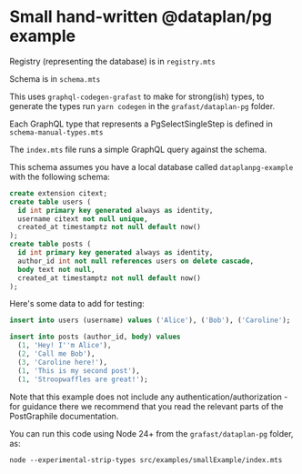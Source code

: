 # Small hand-written @dataplan/pg example

Registry (representing the database) is in `registry.mts`

Schema is in `schema.mts`

This uses `graphql-codegen-grafast` to make for strong(ish) types, to generate
the types run `yarn codegen` in the `grafast/dataplan-pg` folder.

Each GraphQL type that represents a PgSelectSingleStep is defined in
`schema-manual-types.mts`

The `index.mts` file runs a simple GraphQL query against the schema.

This schema assumes you have a local database called `dataplanpg-example` with
the following schema:

```sql
create extension citext;
create table users (
  id int primary key generated always as identity,
  username citext not null unique,
  created_at timestamptz not null default now()
);
create table posts (
  id int primary key generated always as identity,
  author_id int not null references users on delete cascade,
  body text not null,
  created_at timestamptz not null default now()
);
```

Here's some data to add for testing:

```sql
insert into users (username) values ('Alice'), ('Bob'), ('Caroline');

insert into posts (author_id, body) values
  (1, 'Hey! I''m Alice'),
  (2, 'Call me Bob'),
  (3, 'Caroline here!'),
  (1, 'This is my second post'),
  (1, 'Stroopwaffles are great!');
```

Note that this example does not include any authentication/authorization - for
guidance there we recommend that you read the relevant parts of the PostGraphile
documentation.

You can run this code using Node 24+ from the `grafast/dataplan-pg` folder, as:

```
node --experimental-strip-types src/examples/smallExample/index.mts
```
